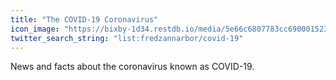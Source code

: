 ```yaml
---
title: "The COVID-19 Coronavirus"
icon_image: "https://bixby-1d34.restdb.io/media/5e66c6807783cc6900015230"
twitter_search_string: "list:fredzannarbor/covid-19"
---
```

News and facts about the coronavirus known as COVID-19.